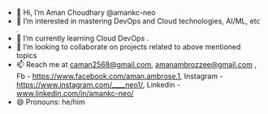 - 👋 Hi, I’m Aman Choudhary @amankc-neo
- 👀 I’m interested in mastering DevOps and Cloud technologies, AI/ML, etc .
- 🌱 I’m currently learning Cloud DevOps .
- 💞️ I’m looking to collaborate on projects related to above mentioned topics
- 📫 Reach me at caman2568@gmail.com, amanambrozzee@gmail.com , Fb - https://www.facebook.com/aman.ambrose.1, Instagram - https://www.instagram.com/____neo1/, Linkedin - www.linkedin.com/in/amankc-neo/
- 😄 Pronouns: he/him
